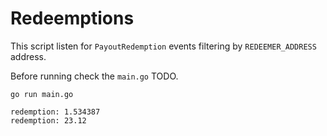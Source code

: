 # Redeemptions

This script listen for `PayoutRedemption` events filtering by `REDEEMER_ADDRESS` address.

Before running check the `main.go` TODO.

```
go run main.go
```

```
redemption: 1.534387
redemption: 23.12
```
